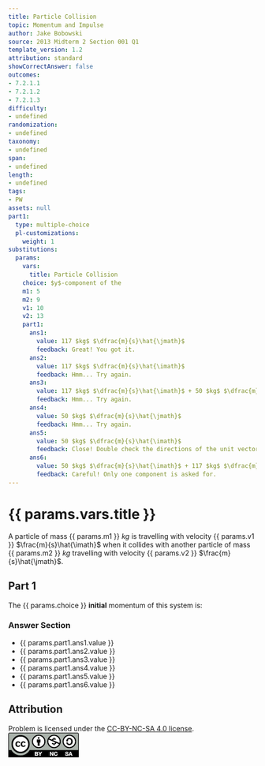```yaml
---
title: Particle Collision
topic: Momentum and Impulse
author: Jake Bobowski
source: 2013 Midterm 2 Section 001 Q1
template_version: 1.2
attribution: standard
showCorrectAnswer: false
outcomes:
- 7.2.1.1
- 7.2.1.2
- 7.2.1.3
difficulty:
- undefined
randomization:
- undefined
taxonomy:
- undefined
span:
- undefined
length:
- undefined
tags:
- PW
assets: null
part1:
  type: multiple-choice
  pl-customizations:
    weight: 1
substitutions:
  params:
    vars:
      title: Particle Collision
    choice: $y$-component of the
    m1: 5
    m2: 9
    v1: 10
    v2: 13
    part1:
      ans1:
        value: 117 $kg$ $\dfrac{m}{s}\hat{\jmath}$
        feedback: Great! You got it.
      ans2:
        value: 117 $kg$ $\dfrac{m}{s}\hat{\imath}$
        feedback: Hmm... Try again.
      ans3:
        value: 117 $kg$ $\dfrac{m}{s}\hat{\imath}$ + 50 $kg$ $\dfrac{m}{s}\hat{\jmath}$
        feedback: Hmm... Try again.
      ans4:
        value: 50 $kg$ $\dfrac{m}{s}\hat{\jmath}$
        feedback: Hmm... Try again.
      ans5:
        value: 50 $kg$ $\dfrac{m}{s}\hat{\imath}$
        feedback: Close! Double check the directions of the unit vectors.
      ans6:
        value: 50 $kg$ $\dfrac{m}{s}\hat{\imath}$ + 117 $kg$ $\dfrac{m}{s}\hat{\jmath}$
        feedback: Careful! Only one component is asked for.
---
```

# {{ params.vars.title }}
A particle of mass {{ params.m1 }} $kg$ is travelling with velocity {{ params.v1 }} $\frac{m}{s}\hat{\imath}$ when it collides with another particle of mass {{ params.m2 }} $kg$ travelling with velocity {{ params.v2 }} $\frac{m}{s}\hat{\jmath}$.

## Part 1

The {{ params.choice }} **initial** momentum of this system is:

### Answer Section

- {{ params.part1.ans1.value }}
- {{ params.part1.ans2.value }}
- {{ params.part1.ans3.value }}
- {{ params.part1.ans4.value }}
- {{ params.part1.ans5.value }}
- {{ params.part1.ans6.value }}

## Attribution

Problem is licensed under the [CC-BY-NC-SA 4.0 license](https://creativecommons.org/licenses/by-nc-sa/4.0/).<br> ![The Creative Commons 4.0 license requiring attribution-BY, non-commercial-NC, and share-alike-SA license.](https://raw.githubusercontent.com/firasm/bits/master/by-nc-sa.png)